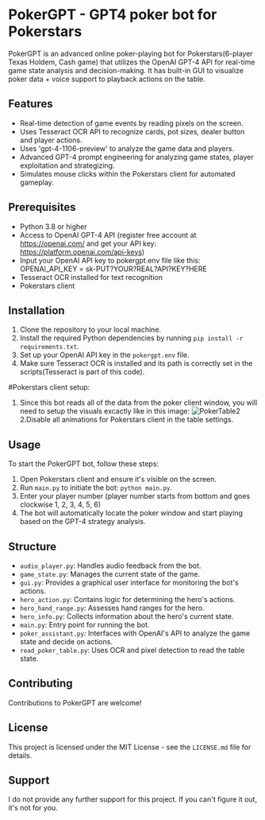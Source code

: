 # PokerGPT - GPT4 poker bot for Pokerstars

PokerGPT is an advanced online poker-playing bot for Pokerstars(6-player Texas Holdem, Cash game) that utilizes the OpenAI GPT-4 API for real-time game state analysis and decision-making.
It has built-in GUI to visualize poker data + voice support to playback actions on the table.

## Features

- Real-time detection of game events by reading pixels on the screen.
- Uses Tesseract OCR API to recognize cards, pot sizes, dealer button and player actions.
- Uses 'gpt-4-1106-preview' to analyze the game data and players.
- Advanced GPT-4 prompt engineering for analyzing game states, player exploitation and strategizing.
- Simulates mouse clicks within the Pokerstars client for automated gameplay.

## Prerequisites

- Python 3.8 or higher
- Access to OpenAI GPT-4 API (register free account at https://openai.com/ and get your API key: https://platform.openai.com/api-keys)
- Input your OpenAI API key to pokergpt.env file like this: OPENAI_API_KEY = sk-PUT?YOUR?REAL?API?KEY?HERE
- Tesseract OCR installed for text recognition
- Pokerstars client

## Installation

1. Clone the repository to your local machine.
2. Install the required Python dependencies by running `pip install -r requirements.txt`.
3. Set up your OpenAI API key in the `pokergpt.env` file.
4. Make sure Tesseract OCR is installed and its path is correctly set in the scripts(Tesseract is part of this code).

#Pokerstars client setup:
1. Since this bot reads all of the data from the poker client window, you will need to setup the visuals excactly like in this image:
![PokerTable2](https://github.com/HarperJonesGPT/PokerGPT/assets/154810617/ba0a7bc5-d2d1-4237-bfd8-015ca2ca14e9)
2.Disable all animations for Pokerstars client in the table settings.

## Usage

To start the PokerGPT bot, follow these steps:

1. Open Pokerstars client and ensure it's visible on the screen.
2. Run `main.py` to initiate the bot: `python main.py`.
3. Enter your player number (player number starts from bottom and goes clockwise 1, 2, 3, 4, 5, 6)
4. The bot will automatically locate the poker window and start playing based on the GPT-4 strategy analysis.


## Structure

- `audio_player.py`: Handles audio feedback from the bot.
- `game_state.py`: Manages the current state of the game.
- `gui.py`: Provides a graphical user interface for monitoring the bot's actions.
- `hero_action.py`: Contains logic for determining the hero's actions.
- `hero_hand_range.py`: Assesses hand ranges for the hero.
- `hero_info.py`: Collects information about the hero's current state.
- `main.py`: Entry point for running the bot.
- `poker_assistant.py`: Interfaces with OpenAI's API to analyze the game state and decide on actions.
- `read_poker_table.py`: Uses OCR and pixel detection to read the table state.

## Contributing

Contributions to PokerGPT are welcome!

## License

This project is licensed under the MIT License - see the `LICENSE.md` file for details.

## Support

I do not provide any further support for this project. If you can't figure it out, it's not for you.
